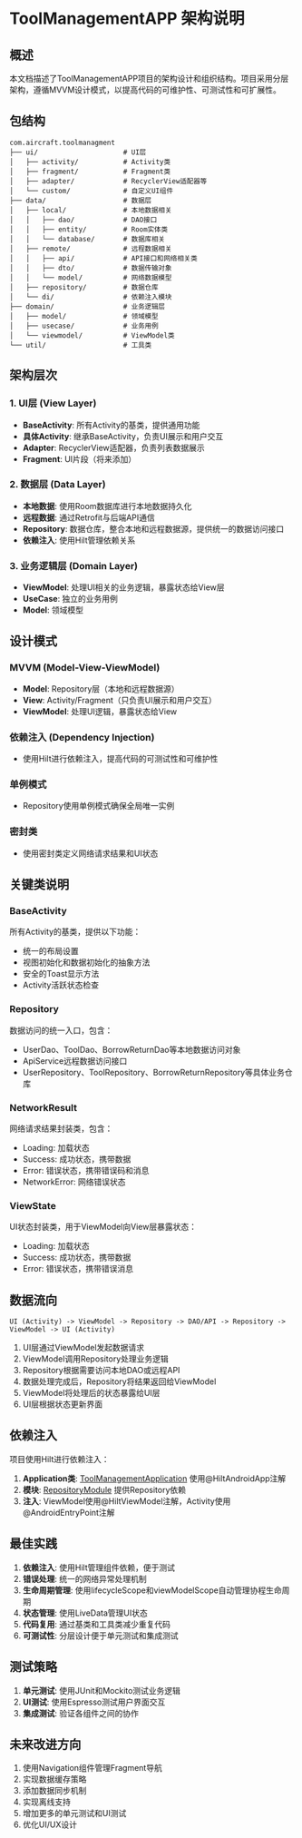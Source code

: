 # ToolManagementAPP 架构说明

## 概述

本文档描述了ToolManagementAPP项目的架构设计和组织结构。项目采用分层架构，遵循MVVM设计模式，以提高代码的可维护性、可测试性和可扩展性。

## 包结构

```
com.aircraft.toolmanagment
├── ui/                     # UI层
│   ├── activity/           # Activity类
│   ├── fragment/           # Fragment类
│   ├── adapter/            # RecyclerView适配器等
│   └── custom/             # 自定义UI组件
├── data/                   # 数据层
│   ├── local/              # 本地数据相关
│   │   ├── dao/            # DAO接口
│   │   ├── entity/         # Room实体类
│   │   └── database/       # 数据库相关
│   ├── remote/             # 远程数据相关
│   │   ├── api/            # API接口和网络相关类
│   │   ├── dto/            # 数据传输对象
│   │   └── model/          # 网络数据模型
│   ├── repository/         # 数据仓库
│   └── di/                 # 依赖注入模块
├── domain/                 # 业务逻辑层
│   ├── model/              # 领域模型
│   ├── usecase/            # 业务用例
│   └── viewmodel/          # ViewModel类
└── util/                   # 工具类
```

## 架构层次

### 1. UI层 (View Layer)
- **BaseActivity**: 所有Activity的基类，提供通用功能
- **具体Activity**: 继承BaseActivity，负责UI展示和用户交互
- **Adapter**: RecyclerView适配器，负责列表数据展示
- **Fragment**: UI片段（将来添加）

### 2. 数据层 (Data Layer)
- **本地数据**: 使用Room数据库进行本地数据持久化
- **远程数据**: 通过Retrofit与后端API通信
- **Repository**: 数据仓库，整合本地和远程数据源，提供统一的数据访问接口
- **依赖注入**: 使用Hilt管理依赖关系

### 3. 业务逻辑层 (Domain Layer)
- **ViewModel**: 处理UI相关的业务逻辑，暴露状态给View层
- **UseCase**: 独立的业务用例
- **Model**: 领域模型

## 设计模式

### MVVM (Model-View-ViewModel)
- **Model**: Repository层（本地和远程数据源）
- **View**: Activity/Fragment（只负责UI展示和用户交互）
- **ViewModel**: 处理UI逻辑，暴露状态给View

### 依赖注入 (Dependency Injection)
- 使用Hilt进行依赖注入，提高代码的可测试性和可维护性

### 单例模式
- Repository使用单例模式确保全局唯一实例

### 密封类
- 使用密封类定义网络请求结果和UI状态

## 关键类说明

### BaseActivity
所有Activity的基类，提供以下功能：
- 统一的布局设置
- 视图初始化和数据初始化的抽象方法
- 安全的Toast显示方法
- Activity活跃状态检查

### Repository
数据访问的统一入口，包含：
- UserDao、ToolDao、BorrowReturnDao等本地数据访问对象
- ApiService远程数据访问接口
- UserRepository、ToolRepository、BorrowReturnRepository等具体业务仓库

### NetworkResult
网络请求结果封装类，包含：
- Loading: 加载状态
- Success: 成功状态，携带数据
- Error: 错误状态，携带错误码和消息
- NetworkError: 网络错误状态

### ViewState
UI状态封装类，用于ViewModel向View层暴露状态：
- Loading: 加载状态
- Success: 成功状态，携带数据
- Error: 错误状态，携带错误消息

## 数据流向

```
UI (Activity) -> ViewModel -> Repository -> DAO/API -> Repository -> ViewModel -> UI (Activity)
```

1. UI层通过ViewModel发起数据请求
2. ViewModel调用Repository处理业务逻辑
3. Repository根据需要访问本地DAO或远程API
4. 数据处理完成后，Repository将结果返回给ViewModel
5. ViewModel将处理后的状态暴露给UI层
6. UI层根据状态更新界面

## 依赖注入

项目使用Hilt进行依赖注入：

1. **Application类**: [ToolManagementApplication](file://i:\AndroidStudioProject\ToolManagmentAPP\app\src\main\java\com\aircraft\toolmanagment\ToolManagementApplication.kt) 使用@HiltAndroidApp注解
2. **模块**: [RepositoryModule](file://i:\AndroidStudioProject\ToolManagmentAPP\app\src\main\java\com\aircraft\toolmanagment\data\di\RepositoryModule.kt) 提供Repository依赖
3. **注入**: ViewModel使用@HiltViewModel注解，Activity使用@AndroidEntryPoint注解

## 最佳实践

1. **依赖注入**: 使用Hilt管理组件依赖，便于测试
2. **错误处理**: 统一的网络异常处理机制
3. **生命周期管理**: 使用lifecycleScope和viewModelScope自动管理协程生命周期
4. **状态管理**: 使用LiveData管理UI状态
5. **代码复用**: 通过基类和工具类减少重复代码
6. **可测试性**: 分层设计便于单元测试和集成测试

## 测试策略

1. **单元测试**: 使用JUnit和Mockito测试业务逻辑
2. **UI测试**: 使用Espresso测试用户界面交互
3. **集成测试**: 验证各组件之间的协作

## 未来改进方向

1. 使用Navigation组件管理Fragment导航
2. 实现数据缓存策略
3. 添加数据同步机制
4. 实现离线支持
5. 增加更多的单元测试和UI测试
6. 优化UI/UX设计